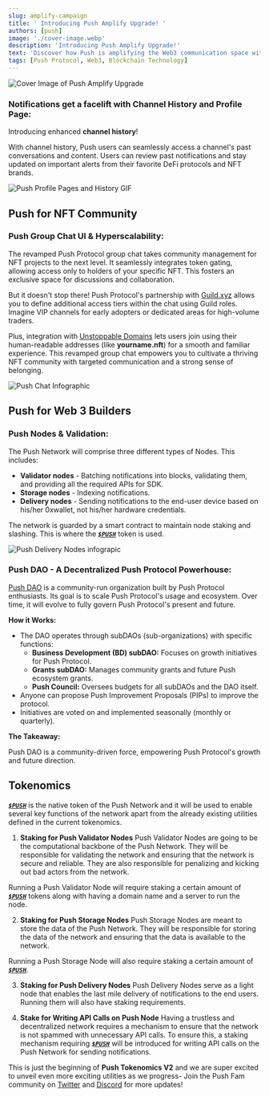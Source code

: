 ```yaml
---
slug: amplify-campaign
title: ' Introducing Push Amplify Upgrade! '
authors: [push]
image: './cover-image.webp'
description: 'Introducing Push Amplify Upgrade!'
text: 'Discover how Push is amplifying the Web3 communication space with its latest upgrades! Explore enhanced channel histories, token-gated group chats, Push Tokenomics V2, and Push DAO upgrades.'
tags: [Push Protocol, Web3, Blockchain Technology]
---
```


![Cover Image of Push Amplify Upgrade ](./cover-image.webp)

<!--truncate-->

### Notifications get a facelift with Channel History and Profile Page:

Introducing enhanced **channel history**!

With channel history, Push users can seamlessly access a channel's past conversations and content.
Users can review past notifications and stay updated on important alerts from their favorite DeFi protocols and NFT brands.

![Push Profile Pages and History GIF](./image3.gif)

<!-- video for channel profile -->

## Push for NFT Community

### Push Group Chat UI & Hyperscalability:

The revamped Push Protocol group chat takes community management for NFT projects to the next level. It seamlessly integrates token gating, allowing access only to holders of your specific NFT. This fosters an exclusive space for discussions and collaboration.

But it doesn't stop there!
Push Protocol's partnership with [Guild.xyz](https://guild.xyz/explorer) allows you to define additional access tiers within the chat using Guild roles. Imagine VIP channels for early adopters or dedicated areas for high-volume traders.

Plus, integration with [Unstoppable Domains](https://unstoppabledomains.com/) lets users join using their human-readable addresses (like **yourname.nft**) for a smooth and familiar experience. This revamped group chat empowers you to cultivate a thriving NFT community with targeted communication and a strong sense of belonging.

![Push Chat Infographic](./image1.webp 'Easily create and manage our NFT communities with Push Chat')

<!-- push group chat diagram -->

## Push for Web 3 Builders

### Push Nodes & Validation:

The Push Network will comprise three different types of Nodes. This includes:

- **Validator nodes** - Batching notifications into blocks, validating them, and providing all the required APIs for SDK.
- **Storage nodes** - Indexing notifications.
- **Delivery nodes** - Sending notifications to the end-user device based on his/her 0xwallet, not his/her hardware credentials.

The network is guarded by a smart contract to maintain node staking and slashing. This is where the [**_`$PUSH`_**](https://coinmarketcap.com/currencies/epns/ '$PUSH at Coinmarketcap.com') token is used.

![Push Delivery Nodes infograpic](./image2.webp 'Push Delivery Nodes')

<!-- delivery node reused graphic -->

### Push DAO - A Decentralized Push Protocol Powerhouse:

[Push DAO](https://gov.push.org/) is a community-run organization built by Push Protocol enthusiasts. Its goal is to scale Push Protocol's usage and ecosystem. Over time, it will evolve to fully govern Push Protocol's present and future.

**How it Works:**

- The DAO operates through subDAOs (sub-organizations) with specific functions:
  - **Business Development (BD) subDAO:** Focuses on growth initiatives for Push Protocol.
  - **Grants subDAO:** Manages community grants and future Push ecosystem grants.
  - **Push Council:** Oversees budgets for all subDAOs and the DAO itself.
- Anyone can propose Push Improvement Proposals (PIPs) to improve the protocol.
- Initiatives are voted on and implemented seasonally (monthly or quarterly).

**The Takeaway:**

Push DAO is a community-driven force, empowering Push Protocol's growth and future direction.

## Tokenomics

[**_`$PUSH`_**](https://coinmarketcap.com/currencies/epns/ '$PUSH at Coinmarketcap.com') is the native token of the Push Network and it will be used to enable several key functions of the network apart from the already existing utilities defined in the current tokenomics.

1. **Staking for Push Validator Nodes**
   Push Validator Nodes are going to be the computational backbone of the Push Network. They will be responsible for validating the network and ensuring that the network is secure and reliable. They are also responsible for penalizing and kicking out bad actors from the network.

Running a Push Validator Node will require staking a certain amount of [**_`$PUSH`_**](https://coinmarketcap.com/currencies/epns/ '$PUSH at Coinmarketcap.com') tokens along with having a domain name and a server to run the node.

2. **Staking for Push Storage Nodes**
   Push Storage Nodes are meant to store the data of the Push Network. They will be responsible for storing the data of the network and ensuring that the data is available to the network.

Running a Push Storage Node will also require staking a certain amount of [**_`$PUSH`_**](https://coinmarketcap.com/currencies/epns/ '$PUSH at Coinmarketcap.com').

3. **Staking for Push Delivery Nodes**
   Push Delivery Nodes serve as a light node that enables the last mile delivery of notifications to the end users. Running them will also have staking requirements.

4. **Stake for Writing API Calls on Push Node**
   Having a trustless and decentralized network requires a mechanism to ensure that the network is not spammed with unnecessary API calls. To ensure this, a staking mechanism requiring [**_`$PUSH`_**](https://coinmarketcap.com/currencies/epns/ '$PUSH at Coinmarketcap.com') will be introduced for writing API calls on the Push Network for sending notifications.

This is just the beginning of **Push Tokenomics V2** and we are super excited to unveil even more exciting utilities as we progress- Join the Push Fam community on [Twitter](https://x.com/PushChain) and [Discord](https://discord.com/invite/pushchain) for more updates!
